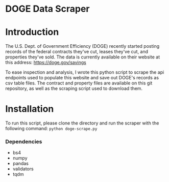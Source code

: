 # DOGE Data Scraper

# Introduction
The U.S. Dept. of Government Efficiency (DOGE) recently started posting records of the federal contracts they've cut, leases they've cut, and properties they've sold. The data is currently available on their website at this address: https://doge.gov/savings

To ease inspection and analysis, I wrote this python script to scrape the api endpoints used to populate this website and save out DOGE's records as csv table files. The contract and property files are available on this git repository, as well as the scraping script used to download them.

# Installation
To run this script, please clone the directory and run the scraper with the following command:
```python doge-scrape.py```

### Dependencies
- bs4
- numpy
- pandas
- validators
- tqdm